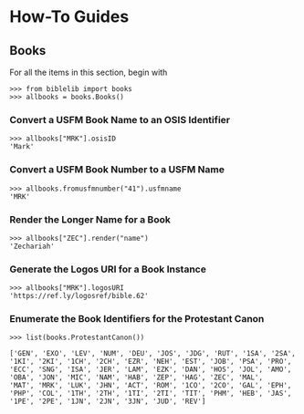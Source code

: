 # How-To Guides

## Books

For all the items in this section, begin with

```
>>> from biblelib import books
>>> allbooks = books.Books()
```


### Convert a USFM Book Name to an OSIS Identifier

```
>>> allbooks["MRK"].osisID
'Mark'
```

### Convert a USFM Book Number to a USFM Name

```
>>> allbooks.fromusfmnumber("41").usfmname
'MRK'
```

### Render the Longer Name for a Book

```
>>> allbooks["ZEC"].render("name")
'Zechariah'
```

### Generate the Logos URI for a Book Instance

```
>>> allbooks["MRK"].logosURI
'https://ref.ly/logosref/bible.62'
```

### Enumerate the Book Identifiers for the Protestant Canon

```
>>> list(books.ProtestantCanon())

['GEN', 'EXO', 'LEV', 'NUM', 'DEU', 'JOS', 'JDG', 'RUT', '1SA', '2SA',
'1KI', '2KI', '1CH', '2CH', 'EZR', 'NEH', 'EST', 'JOB', 'PSA', 'PRO',
'ECC', 'SNG', 'ISA', 'JER', 'LAM', 'EZK', 'DAN', 'HOS', 'JOL', 'AMO',
'OBA', 'JON', 'MIC', 'NAM', 'HAB', 'ZEP', 'HAG', 'ZEC', 'MAL',
'MAT', 'MRK', 'LUK', 'JHN', 'ACT', 'ROM', '1CO', '2CO', 'GAL', 'EPH',
'PHP', 'COL', '1TH', '2TH', '1TI', '2TI', 'TIT', 'PHM', 'HEB', 'JAS',
'1PE', '2PE', '1JN', '2JN', '3JN', 'JUD', 'REV']
```
